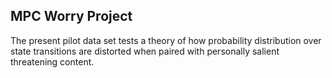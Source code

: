 ## MPC Worry Project

The present pilot data set tests a theory of how probability distribution over state transitions are distorted when paired with personally salient threatening content.
